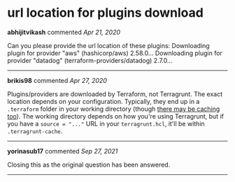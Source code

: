 # url location for plugins download

**abhijitvikash** commented *Apr 21, 2020*

Can you please provide the url location of these plugins: 
Downloading plugin for provider "aws" (hashicorp/aws) 2.58.0...
Downloading plugin for provider "datadog" (terraform-providers/datadog) 2.7.0...
<br />
***


**brikis98** commented *Apr 27, 2020*

Plugins/providers are downloaded by Terraform, not Terragrunt. The exact location depends on your configuration. Typically, they end up in a `.terraform` folder in your working directory (though [there may be caching too](https://github.com/gruntwork-io/terragrunt/issues/1149)). The working directory depends on how you're using Terragrunt, but if you have a `source = "..."` URL in your `terragrunt.hcl`, it'll be within `.terragrunt-cache`.
***

**yorinasub17** commented *Sep 27, 2021*

Closing this as the original question has been answered.
***

